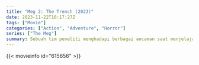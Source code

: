 ```yaml
---
title: "Meg 2: The Trench (2023)"
date: 2023-11-22T16:17:27Z
tags: ["Movie"]
categories: ["Action", "Adventure", "Horror"]
series: ["The Meg"]
summary: Sebuah tim peneliti menghadapi berbagai ancaman saat menjelajahi kedalaman laut, termasuk operasi penambangan yang jahat.
---
```


<mux-player stream-type="on-demand"
src="https://kp3d-my.sharepoint.com/personal/ryoo_kp3d_onmicrosoft_com/_layouts/15/download.aspx?share=EYbH3LUSPt1BmYZ-g6yleuUBgAMg7dT98IYEbt2dk3vLow" prefer-playback="mse" controls>

</mux-player>


{{< movieinfo id="615656" >}}

<script src="https://cdn.jsdelivr.net/npm/@mux/mux-player"></script>

 <script type="application/ld+json ">
{
"@context": "https://schema.org/",
"@type": "VideoObject",
"name": "Meg 2: The Trench (2023)",
"contentUrl": "https://stream.mux.com/Taz0201H02roeZdL00vFr8Y6OYAMck4701bCcWuHVcKXipws.m3u8",
"thumbnailUrl": "https://www.themoviedb.org/t/p/original/qyvIKFRVFdXJtVihKgD01as0caW.jpg?width=314&fit_mode=preserve&time=25",
"uploadDate": "2023-11-22T16:17:27Z",
}

</script>